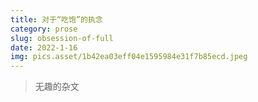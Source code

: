 ```yaml
---
title: 对于“吃饱”的执念
category: prose
slug: obsession-of-full
date: 2022-1-16
img: pics.asset/1b42ea03eff04e1595984e31f7b85ecd.jpeg
---
```


> 无趣的杂文
>
> <!-- end -->

